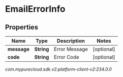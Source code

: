 # EmailErrorInfo


## Properties

| Name | Type | Description | Notes |
| ------------ | ------------- | ------------- | ------------- |
| **message** | **String** | Error Message |  [optional] |
| **code** | **String** | Error Code |  [optional] |




_com.mypurecloud.sdk.v2:platform-client-v2:234.0.0_
